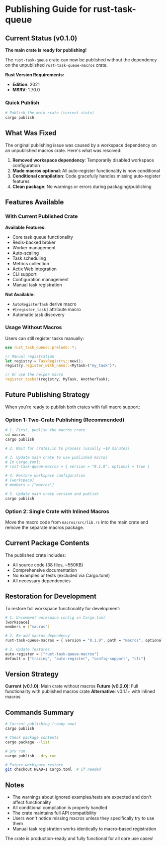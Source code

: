 # Publishing Guide for rust-task-queue

## Current Status (v0.1.0)

**The main crate is ready for publishing!**

The `rust-task-queue` crate can now be published without the dependency on the unpublished `rust-task-queue-macros` crate.

**Rust Version Requirements:**
- **Edition**: 2021
- **MSRV**: 1.70.0

### Quick Publish

```bash
# Publish the main crate (current state)
cargo publish
```

## What Was Fixed

The original publishing issue was caused by a workspace dependency on an unpublished macros crate. Here's what was resolved:

1. **Removed workspace dependency**: Temporarily disabled workspace configuration
2. **Made macros optional**: All auto-register functionality is now conditional
3. **Conditional compilation**: Code gracefully handles missing auto-register features
4. **Clean package**: No warnings or errors during packaging/publishing

## Features Available

### With Current Published Crate

**Available Features:**
- Core task queue functionality  
- Redis-backed broker
- Worker management
- Auto-scaling
- Task scheduling  
- Metrics collection
- Actix Web integration
- CLI support
- Configuration management
- Manual task registration

**Not Available:**
- `AutoRegisterTask` derive macro
- `#[register_task]` attribute macro
- Automatic task discovery

### Usage Without Macros

Users can still register tasks manually:

```rust
use rust_task_queue::prelude::*;

// Manual registration
let registry = TaskRegistry::new();
registry.register_with_name::<MyTask>("my_task")?;

// Or use the helper macro
register_tasks!(registry, MyTask, AnotherTask);
```

## Future Publishing Strategy

When you're ready to publish both crates with full macro support:

### Option 1: Two-Crate Publishing (Recommended)

```bash
# 1. First, publish the macros crate
cd macros
cargo publish

# 2. Wait for crates.io to process (usually ~10 minutes)

# 3. Update main crate to use published macros
# In Cargo.toml:
# rust-task-queue-macros = { version = "0.1.0", optional = true }

# 4. Restore workspace configuration
# [workspace]
# members = ["macros"]

# 5. Update main crate version and publish
cargo publish
```

### Option 2: Single Crate with Inlined Macros

Move the macro code from `macros/src/lib.rs` into the main crate and remove the separate macros package.

## Current Package Contents

The published crate includes:
- All source code (38 files, ~550KB)
- Comprehensive documentation
- No examples or tests (excluded via Cargo.toml)
- All necessary dependencies

## Restoration for Development

To restore full workspace functionality for development:

```bash
# 1. Uncomment workspace config in Cargo.toml
[workspace]
members = ["macros"]  

# 2. Re-add macros dependency  
rust-task-queue-macros = { version = "0.1.0", path = "macros", optional = true }

# 3. Update features
auto-register = ["rust-task-queue-macros"]
default = ["tracing", "auto-register", "config-support", "cli"]
```

## Version Strategy

**Current (v0.1.0)**: Main crate without macros
**Future (v0.2.0)**: Full functionality with published macros crate
**Alternative**: v0.1.1+ with inlined macros

## Commands Summary

```bash
# Current publishing (ready now)
cargo publish

# Check package contents
cargo package --list

# Dry run
cargo publish --dry-run

# Future workspace restore
git checkout HEAD~1 Cargo.toml  # if needed
```

## Notes

- The warnings about ignored examples/tests are expected and don't affect functionality
- All conditional compilation is properly handled
- The crate maintains full API compatibility
- Users won't notice missing macros unless they specifically try to use them
- Manual task registration works identically to macro-based registration

The crate is production-ready and fully functional for all core use cases! 